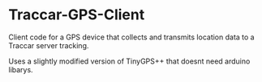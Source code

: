 # Traccar-GPS-Client
Client code for a GPS device that collects and transmits location data to a Traccar server tracking.

Uses a slightly modified version of TinyGPS++ that doesnt need arduino libarys.
